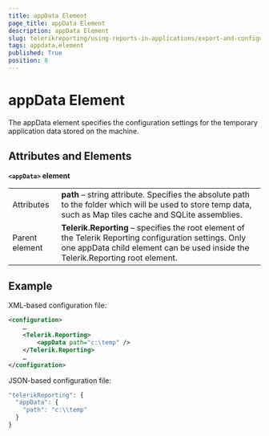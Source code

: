 ```yaml
---
title: appData Element
page_title: appData Element 
description: appData Element
slug: telerikreporting/using-reports-in-applications/export-and-configure/configure-the-report-engine/appdata-element
tags: appdata,element
published: True
position: 8
---
```


# appData Element



The appData element specifies the configuration settings for the temporary application data stored on the machine.       

## Attributes and Elements

__```<appData>``` element__ 

|   |   |
| ------ | ------ |
Attributes| __path__ – string attribute. Specifies the absolute path to the folder which will be used to store temp data, such as Map tiles cache and                 SQLite assemblies.|
|Parent element| __Telerik.Reporting__ – specifies the root element of the Telerik Reporting configuration settings. Only one appData child element can be used inside                 the Telerik.Reporting root element.|


## Example

XML-based configuration file:

    
````xml
<configuration>
    …
    <Telerik.Reporting>
        <appData path="c:\temp" />
    </Telerik.Reporting>
    …
</configuration>
````

JSON-based configuration file:

    
````js
"telerikReporting": {
  "appData": {
    "path": "c:\\temp"
  }
}
````

